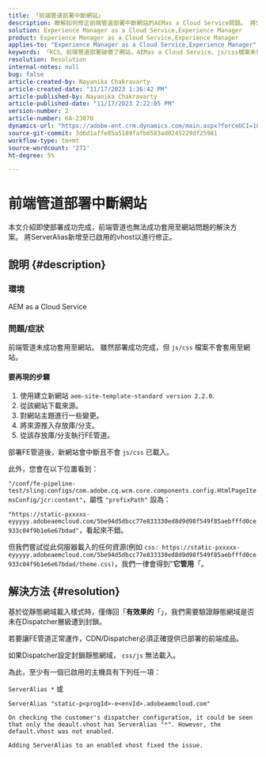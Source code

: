 ```yaml
---
title: 「前端管道部署中斷網站」
description: 瞭解如何修正前端管道部署中斷網站的AEMas a Cloud Service問題。 將ServerAlias新增至已啟用的vhost。
solution: Experience Manager as a Cloud Service,Experience Manager
product: Experience Manager as a Cloud Service,Experience Manager
applies-to: "Experience Manager as a Cloud Service,Experience Manager"
keywords: 「KCS、前端管道部署破壞了網站，AEMas a Cloud Service、js/css檔案未套用」
resolution: Resolution
internal-notes: null
bug: false
article-created-by: Nayanika Chakravarty
article-created-date: "11/17/2023 1:36:42 PM"
article-published-by: Nayanika Chakravarty
article-published-date: "11/17/2023 2:22:05 PM"
version-number: 2
article-number: KA-23070
dynamics-url: "https://adobe-ent.crm.dynamics.com/main.aspx?forceUCI=1&pagetype=entityrecord&etn=knowledgearticle&id=5d139753-4e85-ee11-8179-6045bd0065b6"
source-git-commit: 3d6d1affe85a5189fafb6583ad0245229df25981
workflow-type: tm+mt
source-wordcount: '271'
ht-degree: 5%

---
```


# 前端管道部署中斷網站


本文介紹即使部署成功完成，前端管道也無法成功套用至網站問題的解決方案。 將ServerAlias新增至已啟用的vhost以進行修正。



## 說明 {#description}


### 環境

AEM as a Cloud Service

### 問題/症狀

前端管道未成功套用至網站。 雖然部署成功完成，但 `js/css` 檔案不會套用至網站。

#### 要再現的步驟

1. 使用建立新網站 `aem-site-template-standard version 2.2.0`.
2. 從該網站下載來源。
3. 對網站主題進行一些變更。
4. 將來源推入存放庫/分支。
5. 從該存放庫/分支執行FE管道。


部署FE管道後，新網站會中斷且不會 `js/css` 已載入。

此外，您會在以下位置看到：

`"/conf/fe-pipeline-test/sling:configs/com.adobe.cq.wcm.core.components.config.HtmlPageItemsConfig/jcr:content"`，屬性 `"prefixPath"` 設為：

`"https://static-pxxxxx-eyyyyy.adobeaemcloud.com/5be94d5dbcc77e833330ed8d9d98f549f85aebfffd0ce933c04f9b1e6e67bdad"`，看起來不錯。

但我們嘗試從此伺服器載入的任何資源(例如 `css: https://static-pxxxxx-eyyyyy.adobeaemcloud.com/5be94d5dbcc77e833330ed8d9d98f549f85aebfffd0ce933c04f9b1e6e67bdad/theme.css)`，我們一律會得到&quot;<b>它管用</b>「。


## 解決方法 {#resolution}


基於從靜態網域載入樣式時，僅傳回「<b>有效果的</b>「」，我們需要驗證靜態網域是否未在Dispatcher層級遭到封鎖。

若要讓FE管道正常運作，CDN/Dispatcher必須正確提供已部署的前端成品。

如果Dispatcher設定封鎖靜態網域， `css/js` 無法載入。

為此，至少有一個已啟用的主機具有下列任一項：

`ServerAlias *`
或


```
ServerAlias "static-p<progId>-e<envId>.adobeaemcloud.com"
```


`On checking the customer's dispatcher configuration, it could be seen that only the deault.vhost has ServerAlias "*". However, the default.vhost was not enabled.`

`Adding ServerAlias to an enabled vhost fixed the issue.`
